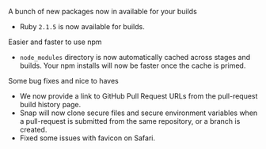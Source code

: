 A bunch of new packages now in available for your builds

* Ruby `2.1.5` is now available for builds.

Easier and faster to use npm

* `node_modules` directory is now automatically cached across stages and builds. Your npm installs will now be faster once the cache is primed.

Some bug fixes and nice to haves

* We now provide a link to GitHub Pull Request URLs from the pull-request build history page.
* Snap will now clone secure files and secure environment variables when a pull-request is submitted from the same repository, or a branch is created.
* Fixed some issues with favicon on Safari.

